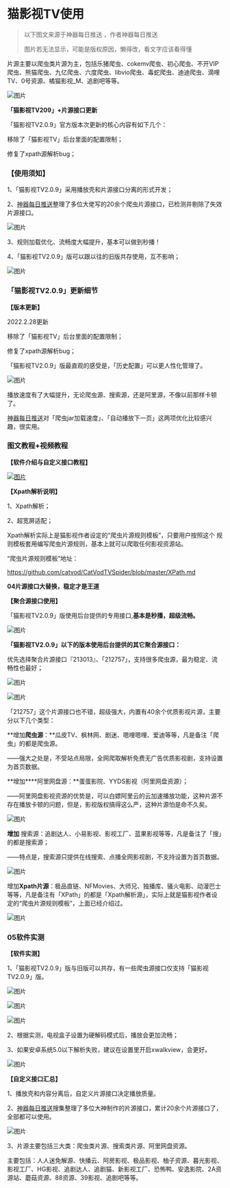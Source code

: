 # 猫影视TV使用

>以下图文来源于神器每日推送 ，作者神器每日推送
>
>图片若无法显示，可能是版权原因，懒得改，看文字应该看得懂

片源主要以爬虫类片源为主，包括乐猪爬虫、cokemv爬虫、初心爬虫、不开VIP爬虫、熊猫爬虫、九亿爬虫、六度爬虫、libvio爬虫、毒蛇爬虫、迪迪爬虫、滴哩TV、0号资源、橘猫影视_M、追剧吧等等。

![图片](https://mmbiz.qpic.cn/mmbiz_png/aznpE5XXmSicxLCnyCzUgIySuMjaoaEdMKEQe0C2H9YSAqp8xG2w8vDZiaT6Trx0kia6ydS32w0OzkJyL6VtNAnDA/640?wx_fmt=png&wxfrom=5&wx_lazy=1&wx_co=1)



**「猫影视TV209」+片源接口更新**



「猫影视TV2.0.9」官方版本次更新的核心内容有如下几个：

移除了「猫影视TV」后台里面的配置限制；

修复了xpath源解析bug；



### **【使用须知】**

1、「猫影视TV2.0.9」采用播放壳和片源接口分离的形式开发；

2、[神器每日推送](https://mp.weixin.qq.com/s?__biz=MzIwMDM1MzYzMQ==&mid=2654417517&idx=1&sn=00222c78267a54ade64fa7c81e35e138&chksm=8d3de05dba4a694bfd393e0fc9b92cef1617b8ea1ece766e6cc891ba8a877179273dcc67dc59&scene=126&sessionid=1646570960&key=5b3b05cf48614fbe1af3c1807e38905e6b8599409d6244052bf709c8376c96c0c57b37cfb4a208bb5701926ea09bb1ad115e12320e9467c50f0d3b6393c57145c37a632d1fdabf860b135859fc8512499a7b540ec0c9aa8f5d5c68ace850b9891fb22cd7afd2dbb74e3998a14e60e6489592a2f943e4f81840d0dc1a4d09cecf&ascene=1&uin=ODM1ODMyOTg%3D&devicetype=Windows+10+x64&version=6305002e&lang=zh_CN&exportkey=Azrev4yXecuFNPxtJwPmzFQ%3D&acctmode=0&pass_ticket=vZ6tfGv4Q3DuDEyXwCwSq8QLvLBMjyy8Xqz%2FDX6Dd%2FCwjHwinCrFi9iS1lGHe5f7&wx_header=0&fontgear=2)整理了多位大佬写的20余个爬虫片源接口，已检测并剔除了失效片源接口。

![图片](https://mmbiz.qpic.cn/mmbiz_png/wGNXkKsvH5aicib2I3thMYcCwFYYYpqGaS6Z2ZciahqmxZXwTxd2PFmg8lGgIXJpRjMmu3HQrtFZxQ46LAVB964Cw/640?wx_fmt=png&wxfrom=5&wx_lazy=1&wx_co=1)

3、规则加载优化、流畅度大幅提升，基本可以做到秒播！

4、「猫影视TV2.0.9」版可以跟以往的旧版共存使用，互不影响；

![图片](https://mmbiz.qpic.cn/mmbiz_png/lEPfOPOPdlHNBwDvPp8WUA7FnoN3Pm6xZhMQhXHb09KicySf611C7eFWdl4uqLVg2Oia6aibmBhbvmqYVpJmNl3gw/640?wx_fmt=png&wxfrom=5&wx_lazy=1&wx_co=1)

 

### **「猫影视TV2.0.9」更新细节** 

**【版本更新】**

2022.2.28更新

移除了「猫影视TV」后台里面的配置限制；

修复了xpath源解析bug；



「猫影视TV2.0.9」版最直观的感受是，「历史配置」可以更人性化管理了。

![图片](https://mmbiz.qpic.cn/mmbiz_png/wGNXkKsvH5aicib2I3thMYcCwFYYYpqGaSahKiaKYkTqgusWDOU3D82ict9GAIq1cT8D9UZqQCFkWk7VIy0QA2MuAQ/640?wx_fmt=png&wxfrom=5&wx_lazy=1&wx_co=1)

播放速度有了大幅提升，无论爬虫源、搜索源，还是阿里源，不像以前那样卡顿了。

[神器每日推送](https://mp.weixin.qq.com/s?__biz=MzIwMDM1MzYzMQ==&mid=2654417517&idx=1&sn=00222c78267a54ade64fa7c81e35e138&chksm=8d3de05dba4a694bfd393e0fc9b92cef1617b8ea1ece766e6cc891ba8a877179273dcc67dc59&scene=126&sessionid=1646570960&key=5b3b05cf48614fbe1af3c1807e38905e6b8599409d6244052bf709c8376c96c0c57b37cfb4a208bb5701926ea09bb1ad115e12320e9467c50f0d3b6393c57145c37a632d1fdabf860b135859fc8512499a7b540ec0c9aa8f5d5c68ace850b9891fb22cd7afd2dbb74e3998a14e60e6489592a2f943e4f81840d0dc1a4d09cecf&ascene=1&uin=ODM1ODMyOTg%3D&devicetype=Windows+10+x64&version=6305002e&lang=zh_CN&exportkey=Azrev4yXecuFNPxtJwPmzFQ%3D&acctmode=0&pass_ticket=vZ6tfGv4Q3DuDEyXwCwSq8QLvLBMjyy8Xqz%2FDX6Dd%2FCwjHwinCrFi9iS1lGHe5f7&wx_header=0&fontgear=2)对「爬虫jar加载速度」、「自动播放下一页」这两项优化比较感兴趣，很实用。

 

### **图文教程+视频教程**

**【软件介绍与自定义接口教程】**

[![图片](https://mmbiz.qpic.cn/mmbiz_png/aznpE5XXmS8icXvKR0FznXwqwEYVCRLmgAEjf63p4N8UN7sxzIaJ6So30sUTedVMq3rjiccpFG6XKibANaCD9n0bg/640?wx_fmt=png&wxfrom=5&wx_lazy=1&wx_co=1)](http://mp.weixin.qq.com/s?__biz=MzA3NTA2MjQ5Mg==&mid=2449557614&idx=1&sn=3320dd488c6be5e54b8f332998967a88&chksm=8883a5ddbff42ccbb1c9cd726fa12093edde5479e333dbe9d11ceb1ff0870bd7c7d0f9c4af8e&scene=21#wechat_redirect)

**【Xpath解析说明】**

1、Xpath解析；

2、超宽屏适配；

Xpath解析实际上是猫影视作者设定的“爬虫片源规则模板”，只要用户按照这个 规则模板套用编写爬虫片源规则，基本上就可以爬取任何影视资源站。



“爬虫片源规则模板”地址：

https://github.com/catvod/CatVodTVSpider/blob/master/XPath.md

**04片源接口大替换，稳定才是王道**

**【聚合源接口使用】**

「猫影视TV2.0.9」版使用后台提供的专用接口,**基本是秒播，超级流畅。**

![图片](https://mmbiz.qpic.cn/mmbiz_png/aznpE5XXmSicCxx5ibkXfxfRDxbnnbyvPekhADAGUj23kjMibjgUxhvhRc9seiaUzRgMRvF0FWwmELkk0UTWyVuTiaQ/640?wx_fmt=png&wxfrom=5&wx_lazy=1&wx_co=1)

**「猫影视TV2.0.9」以下的版本使用后台提供的其它聚合源接口：**

优先选择聚合片源接口『213013』、「212757」，支持很多爬虫源，最为稳定、流畅性也最好；

![图片](https://mmbiz.qpic.cn/mmbiz_png/aznpE5XXmS9pdDwTOeFrD69cFE30QXoAPELOOUrfwC4DQZ22tUdnrMAFSgCEF9ahvWt1cpqxFHZUAwxJ4rNEfg/640?wx_fmt=png&wxfrom=5&wx_lazy=1&wx_co=1)



![图片](https://mmbiz.qpic.cn/mmbiz_png/aznpE5XXmS9pdDwTOeFrD69cFE30QXoAVhVpAR6CnuUpZRzUfDLltWSEvZlHz1oJ2sVgtHyicANzrnE3Ueam6dQ/640?wx_fmt=png&wxfrom=5&wx_lazy=1&wx_co=1)



「212757」这个片源接口也不错，超级强大，内置有40余个优质影视片源，主要分以下几个类型：

**增加****爬虫源****：**瓜皮TV、枫林网、剧迷、嗯哩嗯哩、爱迪等等，凡是备注「爬虫」的都是爬虫源。



——强大之处是，不受站点局限，全网爬取解析免费无广告优质影视剧，支持设置为首页数据。



**增加****阿里网盘源：**蛋蛋影院、YYDS影视（阿里网盘资源）；

——阿里网盘影视资源的优势是，可以白嫖阿里云的云加速播放功能，这种片源不存在播放卡顿的问题，但是，影视版权搞得这么严，这种片源怕是命不久矣。

![图片](https://mmbiz.qpic.cn/mmbiz_png/S455MahF3P29mYvwrBibCYJjibicZ3g72AoVwRVmibAuctqh6BqQLLDPHMWEq9d3526ORg1Pyy2syvFcun7tLPbPew/640?wx_fmt=png&wxfrom=5&wx_lazy=1&wx_co=1)



**增加** 搜索源：追剧达人、小易影视、影视工厂、蓝果影视等等，凡是备注了「搜」的都是搜索源；

——特点是，搜索源只提供在线搜索、点播全网影视剧，不支持设置为首页数据。

![图片](https://mmbiz.qpic.cn/mmbiz_png/S455MahF3P29mYvwrBibCYJjibicZ3g72AoVoacNpoLxO3WX1buZ35bicV3McaibOCNI2kWVsPBkd1rAenbkTFKBAIg/640?wx_fmt=png&wxfrom=5&wx_lazy=1&wx_co=1)

增加**Xpath片源**：极品直链、NFMovies、大师兄、独播库、骚火电影、动漫巴士等等，凡是备注有「XPath」的都是「Xpath解析源」，实际上就是猫影视作者设定的“爬虫片源规则模板”，上面已经介绍过。

![图片](https://mmbiz.qpic.cn/mmbiz_png/S455MahF3P29mYvwrBibCYJjibicZ3g72AoQeM3W8VET5B8nSjU5RxS3yKTaqB1XMYVW2xRHYic9jodeAYI0V2SDow/640?wx_fmt=png&wxfrom=5&wx_lazy=1&wx_co=1)



 

### **05软件实测**

**【软件实测】**

1、「猫影视TV2.0.9」版与旧版可以共存，有一些爬虫源接口仅支持「猫影视TV2.0.9」版。

![图片](https://mmbiz.qpic.cn/mmbiz_png/aznpE5XXmS9MdBy33neVxBj7gOAYibSyJFpkHabV2icpxiaib2om4jRuBFuy80mDzHlyTV8oA9fxDfiaf273TeBoegA/640?wx_fmt=png&wxfrom=5&wx_lazy=1&wx_co=1)



![图片](https://mmbiz.qpic.cn/mmbiz_png/aznpE5XXmSicyNgN7KNY3u8TLopEIWTGLyz6LOt8OxeOBzw5pYibnWme4fwjUD8Fr6UqxruDYxGLYewX2licHHictw/640?wx_fmt=png&wxfrom=5&wx_lazy=1&wx_co=1)



![图片](https://mmbiz.qpic.cn/mmbiz_png/lEPfOPOPdlHNBwDvPp8WUA7FnoN3Pm6xu4icWrtGiaLphVklGFfE2EgicWZGCLh56Dn7leyHjsCxgD0ku3a0nos0g/640?wx_fmt=png&wxfrom=5&wx_lazy=1&wx_co=1)

2、根据实测，电视盒子设置为硬解码模式后，播放会更加流畅；

3、如果安卓系统5.0以下解析失败，建议在设置里开启xwalkview，会更好。

![图片](https://mmbiz.qpic.cn/mmbiz_png/lEPfOPOPdlHu42cL1O6MZgdzJAatmso48BJzxO6nannLqlv9sjm3A49r0rjhILfibicYViaFvXjT3FX3Cf8amEvog/640?wx_fmt=png&wxfrom=5&wx_lazy=1&wx_co=1)

**【自定义接口汇总】**

1、播放壳和内容分离后，自定义片源接口决定播放质量。

2、[神器每日推送](https://mp.weixin.qq.com/s?__biz=MzIwMDM1MzYzMQ==&mid=2654417517&idx=1&sn=00222c78267a54ade64fa7c81e35e138&chksm=8d3de05dba4a694bfd393e0fc9b92cef1617b8ea1ece766e6cc891ba8a877179273dcc67dc59&scene=126&sessionid=1646570960&key=5b3b05cf48614fbe1af3c1807e38905e6b8599409d6244052bf709c8376c96c0c57b37cfb4a208bb5701926ea09bb1ad115e12320e9467c50f0d3b6393c57145c37a632d1fdabf860b135859fc8512499a7b540ec0c9aa8f5d5c68ace850b9891fb22cd7afd2dbb74e3998a14e60e6489592a2f943e4f81840d0dc1a4d09cecf&ascene=1&uin=ODM1ODMyOTg%3D&devicetype=Windows+10+x64&version=6305002e&lang=zh_CN&exportkey=Azrev4yXecuFNPxtJwPmzFQ%3D&acctmode=0&pass_ticket=vZ6tfGv4Q3DuDEyXwCwSq8QLvLBMjyy8Xqz%2FDX6Dd%2FCwjHwinCrFi9iS1lGHe5f7&wx_header=0&fontgear=2)搜集整理了多位大神制作的片源接口，累计20余个片源接口了，全部都可以使用。

![图片](https://mmbiz.qpic.cn/mmbiz_png/lEPfOPOPdlHu42cL1O6MZgdzJAatmso4kExDHNpVzxVCC417E0av4MsVGVwMTaCYa6mYNYZAttydmKmyrB9xzw/640?wx_fmt=png&wxfrom=5&wx_lazy=1&wx_co=1)

3、片源主要包括三大类：爬虫类片源、搜索类片源、阿里网盘资源。

主要包括：人人迷免解源、快播云、阿房影视、极品影视、柚子资源、暮光影视、影视工厂、HG影视、追剧达人、追剧猫、新影视工厂、恐怖鸭、安逸影院、2A资源站、蘑菇资源、88资源、39影视、追剧吧等等。
